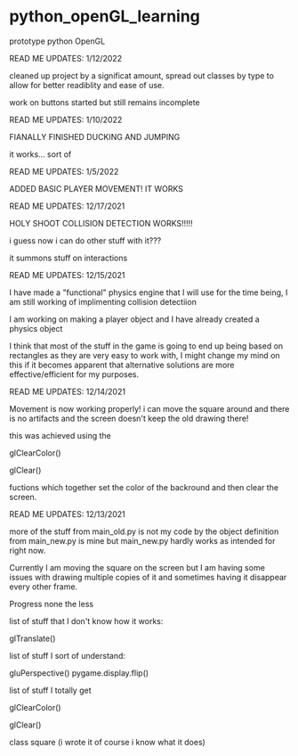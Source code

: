 # python_openGL_learning
 prototype python OpenGL


READ ME UPDATES: 1/12/2022

cleaned up project by a significat amount, spread out classes by type to allow for better readiblity and ease of use.

work on buttons started but still remains incomplete

READ ME UPDATES: 1/10/2022

FIANALLY FINISHED DUCKING AND JUMPING

it works...
sort of


READ ME UPDATES: 1/5/2022

ADDED BASIC PLAYER MOVEMENT! IT WORKS


READ ME UPDATES: 12/17/2021

HOLY SHOOT COLLISION DETECTION WORKS!!!!!

i guess now i can do other stuff with it???

it summons stuff on interactions


READ ME UPDATES: 12/15/2021

I have made a "functional" physics engine that I will use for the time being, I am still working of implimenting collision detectiion

I am working on making a player object and I have already created a physics object

I think that most of the stuff in the game is going to end up being based on rectangles as they are very easy to work with, I might change my mind on this if it becomes apparent that alternative solutions are more effective/efficient for my purposes. 

READ ME UPDATES: 12/14/2021

Movement is now working properly! i can move the square around and there is no artifacts and the screen doesn't keep the old drawing there!

this was achieved using the 

glClearColor()

glClear()

fuctions which together set the color of the backround and then clear the screen.


READ ME UPDATES: 12/13/2021

more of the stuff from main_old.py is not my code by the object definition from main_new.py is mine but main_new.py hardly works as intended for right now.

Currently I am moving the square on the screen but I am having some issues with drawing multiple copies of it and sometimes having it disappear every other frame.

Progress none the less

list of stuff that I don't know how it works:

glTranslate()

list of stuff I sort of understand:

gluPerspective()
pygame.display.flip()

list of stuff I totally get

glClearColor()

glClear()

class square (i wrote it of course i know what it does)

